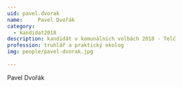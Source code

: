 ```yaml
---
uid: pavel.dvorak
name:     Pavel Dvořák
category:
  - kandidat2018
description: kandidát v komunálních volbách 2018 - Telč 
profession: truhlář a praktický ekolog
img: people/pavel-dvorak.jpg
  
---
```


Pavel Dvořák
